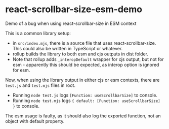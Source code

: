 # react-scrollbar-size-esm-demo

Demo of a bug when using react-scrollbar-size in ESM context

This is a common library setup:
- in `src/index.mjs`, there is a source file that uses react-scrollbar-size. This could also be written in TypeScript or whatever.
- rollup builds the library to both esm and cjs outputs in dist folder.
- Note that rollup adds `_interopDefault` wrapper for cjs output, but not for esm - apparently this should be expected, as interop option is ignored for esm.

Now, when using the library output in either cjs or esm contexts, there are `test.js` and `test.mjs` files in root.
- Running `node test.js` logs `[Function: useScrollbarSize]` to console.
- Running `node test.mjs` logs `{ default: [Function: useScrollbarSize] }` to console.

The esm usage is faulty, as it should also log the exported function, not an object with default property.
